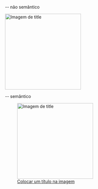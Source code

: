 <!--
Criando título visíveis para as imagens

<figure> e <figcaption>
-->

-- não semântico
<div class="figure">
    <a href="https://google.com">
        <img
            src="https://source.unsplash.com/random"
            alt="Imagem de title"
            title="Colocar um título na imagem"
            height="250px"
        >
    </a>
</div>

-- semântico
<a href="https://google.com">
    <figure>
            <img
                src="https://source.unsplash.com/random"
                alt="Imagem de title"
                title="Colocar um título na imagem"
                height="250px"
            >
        <figcaption>Colocar um título na imagem</figcaption>
    </figure>
</a>